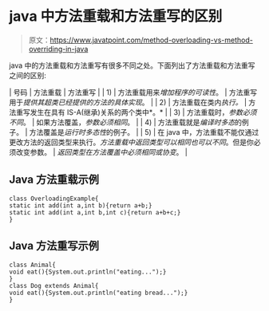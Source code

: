 # java 中方法重载和方法重写的区别

> 原文：<https://www.javatpoint.com/method-overloading-vs-method-overriding-in-java>

java 中的方法重载和方法重写有很多不同之处。下面列出了方法重载和方法重写之间的区别:

| 号码 | 方法重载 | 方法重写 |
| 1) | 方法重载用来*增加程序的可读性*。 | 方法重写用于*提供其超类已经提供的方法的具体实现*。 |
| 2) | 方法重载在类内*执行。* | 方法重写发生在具有 IS-A(继承)关系的两个类中*。* |
| 3) | 方法重载时，*参数必须不同*。 | 如果方法覆盖，*参数必须相同*。 |
| 4) | 方法重载就是*编译时多态*的例子。 | 方法覆盖是*运行时多态性*的例子。 |
| 5) | 在 java 中，方法重载不能仅通过更改方法的返回类型来执行。*方法重载中返回类型可以相同也可以不同*。但是你必须改变参数。 | *返回类型在方法覆盖中必须相同或协变*。 |

## Java 方法重载示例

```
class OverloadingExample{
static int add(int a,int b){return a+b;}
static int add(int a,int b,int c){return a+b+c;}
}

```

## Java 方法重写示例

```
class Animal{
void eat(){System.out.println("eating...");}
}
class Dog extends Animal{
void eat(){System.out.println("eating bread...");}
}

```